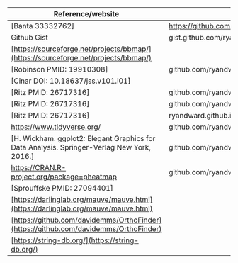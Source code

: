 | Reference/website                                                                          | custom script location                                                                        |
| ------------------------------------------------------------------------------------------ | --------------------------------------------------------------------------------------------- |
| [Banta 33332762]                                                                           | https://github.com/ryandward/sgrna_design                                                     |
| Github Gist                                                                                | gist.github.com/ryandward/ed9bb3d3414f4eed17ad58fe6da1ed7a                                    |
| [https://sourceforge.net/projects/bbmap/](https://sourceforge.net/projects/bbmap/)         |                                                                                               |
| [Robinson PMID: 19910308]                                                                  | github.com/ryandward/acinetobacter_baumannii_CRISPRi_seq/blob/main/meta_counter.R             |
| [Cinar DOI: 10.18637/jss.v101.i01]                                                         |                                                                                               |
| [Ritz PMID: 26717316]                                                                      | github.com/ryandward/acinetobacter_baumannii_CRISPRi_seq/blob/main/dose_response_calculator.R |
| [Ritz PMID: 26717316]                                                                      | github.com/ryandward/acinetobacter_baumannii_CRISPRi_seq/blob/main/kd_50_vulnerability.R      |
| [Ritz PMID: 26717316]                                                                      | ryandward.github.io/acinetobacter_baumannii_CRISPRi_seq/Misc/Dose_Response_Plots.html         |
| https://www.tidyverse.org/                                                                 | github.com/ryandward/acinetobacter_baumannii_CRISPRi_seq                                      |
| [H. Wickham. ggplot2: Elegant Graphics for Data Analysis. Springer-Verlag New York, 2016.] | github.com/ryandward/acinetobacter_baumannii_CRISPRi_seq                                      |
| https://CRAN.R-project.org/package=pheatmap                                                | github.com/ryandward/acinetobacter_baumannii_CRISPRi_seq                                      |
| [Sprouffske PMID: 27094401]                                                                |                                                                                               |
| [https://darlinglab.org/mauve/mauve.html](https://darlinglab.org/mauve/mauve.html)         |                                                                                               |
| [https://github.com/davidemms/OrthoFinder](https://github.com/davidemms/OrthoFinder)       |                                                                                               |
| [https://string-db.org/](https://string-db.org/)                                           |                                                                                               |
